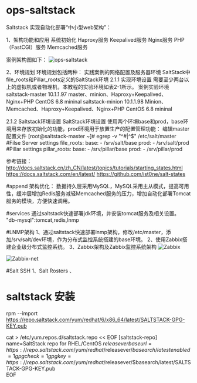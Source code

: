 # ops-saltstack

Saltstack 实现自动化部署“中小型web架构”：

1、架构功能和应用
  系统初始化
  Haproxy服务
  Keepalived服务
  Nginx服务
  PHP（FastCGI）服务
  Memcached服务

  案例架构图如下：
![](https://github.com/wh211212/ops-saltstack/blob/master/salt/base/images/ops-saltstack.png "ops-saltstack")

2、环境规划
  环境规划包括两种：
    实践案例的网络配置及服务器环境
    SaltStack中file_roots和Pillar_roots定义的SaltStack环境
2.1.1 实现环境设置
  需要至少两台以上的虚拟机或者物理机，本教程的实验环境如表2-1所示。
  案例实验环境
  saltstack-master	10.1.1.97	master、minion、Haproxy+Keepalived、Nginx+PHP	CentOS 6.8 mininal
  saltstack-minion	10.1.1.98	Minion、Memcached、Haproxy+Keepalived、Nginx+PHP	CentOS 6.8 mininal

2.1.2 Saltstack环境设置
  SaltStack环境设置
  使用两个环境base和prod，base环境用来存放初始化的功能，prod环境用于放置生产的配置管理功能：
  编辑master配置文件
  [root@saltstack-master ~]# egrep -v "^#|^$" /etc/salt/master
  #Filse Server settings
  file_roots:
    base:
      - /srv/salt/base
    prod:
      - /srv/salt/prod
  #Pillar settings
  pillar_roots:
    base:
      - /srv/pillar/base
    prod:
      - /srv/pillar/prod

参考链接：
http://docs.saltstack.cn/zh_CN/latest/topics/tutorials/starting_states.html
https://docs.saltstack.com/en/latest/
https://github.com/ist0ne/salt-states

#append
  架构优化：
  数据持久层采用MySQL，MySQL采用主从模式，提高可用性，缓冲层增加Redis服务减轻Memcached服务的压力，增加自动化部署Tomcat服务的模块，方便快速调用。

#services
  通过saltstack快速部署jdk环境，并安装tomcat服务及相关设置。
  "db-mysql":tomcat,redis,lnmp

#LNMP架构
  1、通过saltstack快速部署lnmp架构，修改/etc/master，添加/srv/salt/dev环境，作为分布式监控系统搭建的base环境。
  2、使用Zabbix搭建企业级分布式监控系统。
  3、Zabbix架构及Zabbix监控系统架构
  ![Zabbix](https://github.com/wh211212/ops-saltstack/blob/master/salt/base/images/zabbix.png "zabbix")

  ![Zabbix-net](https://github.com/wh211212/ops-saltstack/blob/master/salt/base/images/zabbix-net.png "Zabbix分布式监控系统")

#Salt SSH
  1、Salt Rosters
  、

# saltstack 安装

rpm --import https://repo.saltstack.com/yum/redhat/6/x86_64/latest/SALTSTACK-GPG-KEY.pub

cat > /etc/yum.repos.d/saltstack.repo << EOF
[saltstack-repo]
name=SaltStack repo for RHEL/CentOS $releasever
baseurl=https://repo.saltstack.com/yum/redhat/$releasever/$basearch/latest
enabled=1
gpgcheck=1
gpgkey=https://repo.saltstack.com/yum/redhat/$releasever/$basearch/latest/SALTSTACK-GPG-KEY.pub  
EOF
